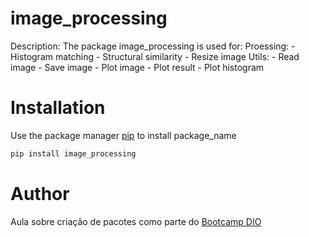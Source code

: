 # image_processing

Description:
The package image_processing is used for: 
    Proessing: 
        - Histogram matching
        - Structural similarity
        - Resize image
    Utils: 
        - Read image
        - Save image
        - Plot image
        - Plot result
        - Plot histogram

# Installation

Use the package manager [pip](https://pip.pypa.io/en/stable/) to install package_name

```bash
pip install image_processing
```

# Author

Aula sobre criação de pacotes como parte do [Bootcamp DIO](https://www.dio.me/sign-in)
